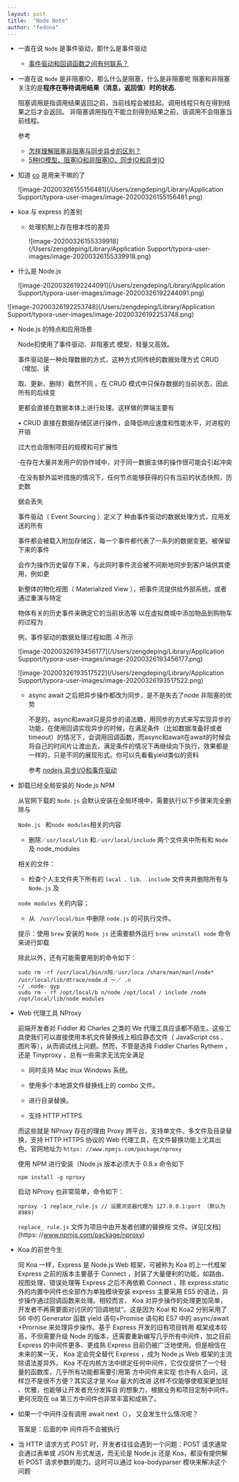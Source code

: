 ```yaml
---
layout: post
title:  "Node Note"
author: "fedono"
---
```


- 一直在说 `Node` 是事件驱动，那什么是事件驱动

  - [事件驱动和回调函数之间有何联系？](https://www.zhihu.com/question/30396023/answer/447966119)

- 一直在说 `Node` 是非阻塞IO，那么什么是阻塞，什么是非阻塞呢
  阻塞和非阻塞关注的是**程序在等待调用结果（消息，返回值）时的状态.**

  阻塞调用是指调用结果返回之前，当前线程会被挂起。调用线程只有在得到结果之后才会返回。
  非阻塞调用指在不能立刻得到结果之前，该调用不会阻塞当前线程。

  参考

  - [怎样理解阻塞非阻塞与同步异步的区别？](https://www.zhihu.com/question/19732473/answer/241673170)
  - [5种IO模型、阻塞IO和非阻塞IO、同步IO和异步IO](https://blog.csdn.net/tjiyu/article/details/52959418)
  
- 知道 [co](https://github.com/tj/co) 是用来干嘛的了

  ![image-20200326155156481](/Users/zengdeping/Library/Application Support/typora-user-images/image-20200326155156481.png)

- koa 与 express 的差别

  - 处理机制上存在根本性的差异

    ![image-20200326155339918](/Users/zengdeping/Library/Application Support/typora-user-images/image-20200326155339918.png)

- 什么是 Node.js

  ![image-20200326192244091](/Users/zengdeping/Library/Application Support/typora-user-images/image-20200326192244091.png)

![image-20200326192253748](/Users/zengdeping/Library/Application Support/typora-user-images/image-20200326192253748.png)

- Node.js 的特点和应用场景

  Node扣使用了事件驱动、非阻塞式 模型，轻量又高效。

  事件驱动是一种处理数据的方式，这种方式同传统的数据处理方式 CRUD （增加、读

  取、更新、删除）截然不同 。在 CRUD 模式中只保存数据的当前状态，因此所有的后续变

  更都会直接在数据本体上进行处理。这样做的弊端主要有

  • CRUD 直接在数据存储区进行操作，会降低响应速度和性能水平，对进程的开销

  过大也会限制项目的规模和可扩展性

  ·在存在大量并发用户的协作域中，对于同一数据主体的操作很可能会引起冲突

  ·在没有额外监听措施的情况下，任何节点能够获得的只有当前的状态快照，历史数

  据会丢失

  事件驱动（ Event Sourcing ）定义了 种由事件驱动的数据处理方式，应用发送的所有

  事件都会被载入附加存储区，每一个事件都代表了一系列的数据变更。被保留下来的事件

  会作为操作历史留存下来，与此同时事件流会被不间断地同步到客户端供其使用，例如更

  新整体的物化视图（ Materialized View ），把事件流提供给外部系统，或者通过重演与特定

  物体有关的历史事件来确定它的当前状态等 以在虚拟商城中添加物品到购物车的过程为

  例，事件驱动的数据处理过程如图 .4 所示

  ![image-20200326193456177](/Users/zengdeping/Library/Application Support/typora-user-images/image-20200326193456177.png)

  ![image-20200326193517522](/Users/zengdeping/Library/Application Support/typora-user-images/image-20200326193517522.png)

  - async await 之后把异步操作都改为同步，是不是失去了node 非阻塞的优势

    不是的，async和await只是异步的语法糖，用同步的方式来写实现异步的功能，在使用回调实现异步的时候，在满足条件（比如数据准备好或者timeout）的情况下，会调用回调函数，而async和await在await的时候会将自己的时间片让渡出去，满足条件的情况下再继续向下执行，效果都是一样的，只是不同的展现形式。你可以先看看yield类似的资料

    参考 [nodejs 异步I/O和事件驱动](https://segmentfault.com/a/1190000005173218)

- 卸载已经全局安装的 Node.js NPM 

  从官网下载的 `Node.js` 会默认安装在全局环境中，需要执行以下步骤来完全删除与

  `Node.js ` 和` node modules `相关的内容

  - 删除`／usr/local/lib` 和`／usr/local/include` 两个文件夹中所有和 `Node`  及 node_modules 

  相关的文件：

  - 检查个人主文件夹下所有的 `local 、lib、 include`  文件夹井删除所有与 `Node.js` 及

  `node modules`  关的内容；

  - 从 ` /usr/local/bin` 中删除 `node.js` 的可执行文件。

  提示：使用 `brew` 安装的 `Node js` 还需要额外运行 `brew uninstall node` 命令来进行卸载

  除此以外，还有可能需要用到的命令如下：

  ```shell
  sudo rm -rf /usr/local/bin/n阳／usr/loca /share/man/manl/node* /usr/local/lib/dtrace/node.d ～／ .n
  ~/ .node- gyp 
  sudo rm - rf /opt/local/b n/node /opt/local / include /node /opt/local/lib/node modules
  ```

- Web 代理工具  NProxy 

  前端开发者对 Fiddler 和 Charles 之类的 We 代理工具应该都不陌生。这些工具使我们可以直接使用本机文件替换线上相应静态文件（ JavaScript css 、图片等），从而调试线上问题。然而，不管是选择 Fiddler Charles Rythem ，还是 Tinyproxy ，总有一些需求无法完全满足

  - 同时支持 Mac inux Windows 系统。

  - 使用多个本地源文件替换线上的 combo 文件。

  - 进行目录替换。

  - 支持 HTTP HTTPS

  而这些就是 NProxy 存在的理由 Proxy 跨平台，支持单文件、多文件及目录替换，支持 HTTP HTTPS 协议的 Web 代理工具，在文件替换功能上尤其出色。官网地址为 `https: //www.npmjs.com/package/nproxy` 

  使用 NPM 进行安装（Node.js 版本必须大于 0.8.x 命令如下

  ```shell
  npm install -g nproxy 
  ```

  启动 NProxy 也非常简单，命令如下：

  ```shell
  nproxy -1 replace_rule.js // 设置浏览器代理为 127.0.0.1:port （默认为 8989)
  ```

  `replace_ rule.js` 文件为项目中由开发者创建的替换规 文件。详见[文档](https: //www.npmjs.com/package/nproxy)

- Koa 的前世今生

  同 Koa 一样，Express 是 Node.js Web 框架，可被称为 Koa 的上一代框架 Express 之前的版本主要基于 Connect ，封装了大量便利的功能，如路由、视图处理、错误处理等 Express 之后不再依赖 Connect ，除 express.static外的内置中间件也全部作为单独模块安装 express 主要采用 ES5 的语法，异步操作通过回调函数来处理。相较而言， Koa 对异步操作的处理更加简单，开发者不再需要面对讨厌的“回调地狱”。这是因为 Koal 和 Koa2 分别采用了 S6 中的 Generator 函数 yield 语句+Promise 语句和 ES7 中的 async/await +Prornise 来处理异步操作。基于 Express 开发的旧有项目转用 框架成本较高，不但需要升级 Node 的版本，还需要重新编写几乎所有中间件，加之目前 Express 的中间件更多、更成熟 Express 目前仍被广泛地使用。但是相信在未来的某一天， Koa 定会完全替代 Express ，成为 Node.js Web 框架的主流除语法差异外， Koa 不在内核方法中绑定任何中间件，它仅仅提供了一个轻量的函数库，几乎所有功能都需要引用第 方中间件来实现 也许有人会问，这样岂不是很不方便？其实这才是 Koa 最大的改进 这样不仅能够使框架更加轻 、优雅，也能够让开发者充分发挥自 的想象力，根据业务和项目定制中间件。更何况现在 oa 第三方中间件也非常丰富和成熟了。

- 如果一个中间件没有调用 await next（）， 又会发生什么情况呢？ 

  答案是：后面的中 间件将不会被执行

- 当 HTTP 请求方式 POST 时，开发者往往会遇到一个问题：POST 请求通常会通过表单或 JSON 形式发送，而无论是 Node.js 还是 Koa，都没有提供解析 POST 请求参数的能力。这时可以通过 koa-bodyparser 模块来解决这个问题